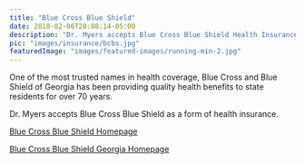 ```yaml
---
title: "Blue Cross Blue Shield"
date: 2018-02-06T20:08:14-05:00
description: "Dr. Myers accepts Blue Cross Blue Shield Health Insurance"
pic: "images/insurance/bcbs.jpg"
featuredImage: "images/featured-images/running-min-2.jpg"
---
```


One of the most trusted names in health coverage, Blue Cross and Blue Shield of Georgia 
has been providing quality health benefits to state residents for over 70 years.

Dr. Myers accepts Blue Cross Blue Shield as a form of health insurance.

[Blue Cross Blue Shield Homepage](https://www.bcbs.com)

[Blue Cross Blue Shield Georgia Homepage](https://www.bcbsga.com)
